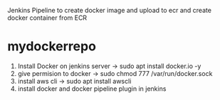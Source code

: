 Jenkins Pipeline to create docker image and upload to ecr and create docker container from ECR
# mydockerrepo

1. Install Docker on jenkins server -> sudo apt install docker.io -y
2. give permision to docker -> sudo chmod 777 /var/run/docker.sock
3. install aws cli -> sudo apt install awscli
4. install docker and docker pipeline plugin in jenkins
